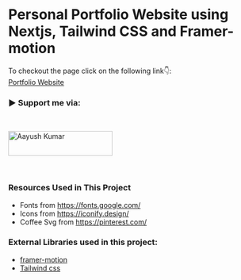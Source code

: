 # Personal Portfolio Website using Nextjs, Tailwind CSS and Framer-motion


To checkout the page click on the following link👇: <br />
[Portfolio Website](https://portfolio-aayush-kumar.vercel.app/) <br />

<h3 align="left">▶ Support me via:</h3><br />
<p><a href="https://www.buymeacoffee.com/aayushkumrS?new=1" target="_blank"> <img  src="https://www.buymeacoffee.com/assets/img/guidelines/download-assets-sm-1.svg" height="50" width="210" alt="Aayush Kumar" ></img></a></p><br />

### Resources Used in This Project

- Fonts from https://fonts.google.com/ <br />
- Icons from https://iconify.design/ <br />
- Coffee Svg from https://pinterest.com/<br />

### External Libraries used in this project:

- [framer-motion](https://www.framer.com/motion/) <br />
- [Tailwind css](https://tailwindcss.com/) <br />


